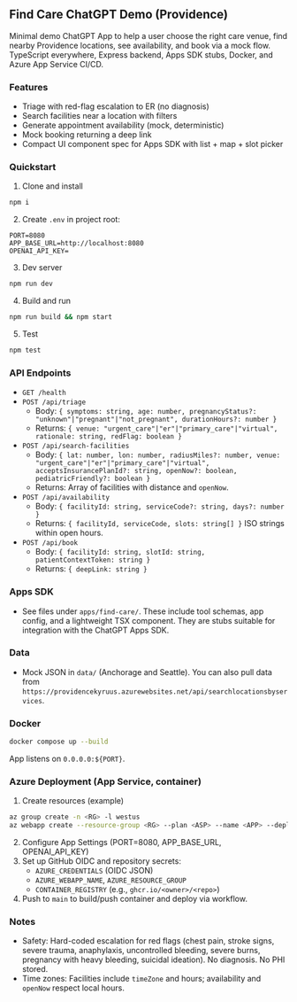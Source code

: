 ## Find Care ChatGPT Demo (Providence)

Minimal demo ChatGPT App to help a user choose the right care venue, find nearby Providence locations, see availability, and book via a mock flow. TypeScript everywhere, Express backend, Apps SDK stubs, Docker, and Azure App Service CI/CD.

### Features
- Triage with red-flag escalation to ER (no diagnosis)
- Search facilities near a location with filters
- Generate appointment availability (mock, deterministic)
- Mock booking returning a deep link
- Compact UI component spec for Apps SDK with list + map + slot picker

### Quickstart
1. Clone and install
```bash
npm i
```
2. Create `.env` in project root:
```
PORT=8080
APP_BASE_URL=http://localhost:8080
OPENAI_API_KEY=
```
3. Dev server
```bash
npm run dev
```
4. Build and run
```bash
npm run build && npm start
```
5. Test
```bash
npm test
```

### API Endpoints
- `GET /health`
- `POST /api/triage`
  - Body: `{ symptoms: string, age: number, pregnancyStatus?: "unknown"|"pregnant"|"not_pregnant", durationHours?: number }`
  - Returns: `{ venue: "urgent_care"|"er"|"primary_care"|"virtual", rationale: string, redFlag: boolean }`
- `POST /api/search-facilities`
  - Body: `{ lat: number, lon: number, radiusMiles?: number, venue: "urgent_care"|"er"|"primary_care"|"virtual", acceptsInsurancePlanId?: string, openNow?: boolean, pediatricFriendly?: boolean }`
  - Returns: Array of facilities with distance and `openNow`.
- `POST /api/availability`
  - Body: `{ facilityId: string, serviceCode?: string, days?: number }`
  - Returns: `{ facilityId, serviceCode, slots: string[] }` ISO strings within open hours.
- `POST /api/book`
  - Body: `{ facilityId: string, slotId: string, patientContextToken: string }`
  - Returns: `{ deepLink: string }`

### Apps SDK
- See files under `apps/find-care/`. These include tool schemas, app config, and a lightweight TSX component. They are stubs suitable for integration with the ChatGPT Apps SDK.

### Data
- Mock JSON in `data/` (Anchorage and Seattle). You can also pull data from `https://providencekyruus.azurewebsites.net/api/searchlocationsbyservices`.

### Docker
```bash
docker compose up --build
```
App listens on `0.0.0.0:${PORT}`.

### Azure Deployment (App Service, container)
1. Create resources (example)
```bash
az group create -n <RG> -l westus
az webapp create --resource-group <RG> --plan <ASP> --name <APP> --deployment-container-image-name ghcr.io/<owner>/<repo>:latest
```
2. Configure App Settings (PORT=8080, APP_BASE_URL, OPENAI_API_KEY)
3. Set up GitHub OIDC and repository secrets:
   - `AZURE_CREDENTIALS` (OIDC JSON)
   - `AZURE_WEBAPP_NAME`, `AZURE_RESOURCE_GROUP`
   - `CONTAINER_REGISTRY` (e.g., `ghcr.io/<owner>/<repo>`)
4. Push to `main` to build/push container and deploy via workflow.

### Notes
- Safety: Hard-coded escalation for red flags (chest pain, stroke signs, severe trauma, anaphylaxis, uncontrolled bleeding, severe burns, pregnancy with heavy bleeding, suicidal ideation). No diagnosis. No PHI stored.
- Time zones: Facilities include `timeZone` and hours; availability and `openNow` respect local hours.


